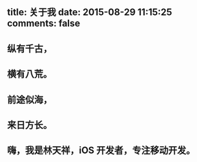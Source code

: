 title: 关于我
date: 2015-08-29 11:15:25
comments: false
---
## 纵有千古，

## 横有八荒。

## 前途似海，

## 来日方长。

## 嗨，我是林天祥，iOS 开发者，专注移动开发。  



